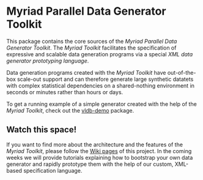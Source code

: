 Myriad Parallel Data Generator Toolkit
======================================

This package contains the core sources of the *Myriad Parallel Data Generator Toolkit*. The *Myriad Toolkit* facilitates the specification of expressive and scalable data generation programs via a special *XML data generator prototyping language*. 

Data generation programs created with the *Myriad Toolkit* have out-of-the-box scale-out support and can therefore generate large synthetic datatets with complex statistical dependencies on a shared-nothing environment in seconds or minutes rather than hours or days.

To get a running example of a simple generator created with the help of the *Myriad Toolkit*, check out the [vldb-demo](https://github.com/TU-Berlin-DIMA/vldb-demo) package.

Watch this space!
-----------------

If you want to find more about the architecture and the features of the *Myriad Toolkit*, please follow the [Wiki pages](https://github.com/TU-Berlin-DIMA/myriad-toolkit/wiki) of this project. In the coming weeks we will provide tutorials explaining how to bootstrap your own data generator and rapidly prototype them with the help of our custom, XML-based specification language.
